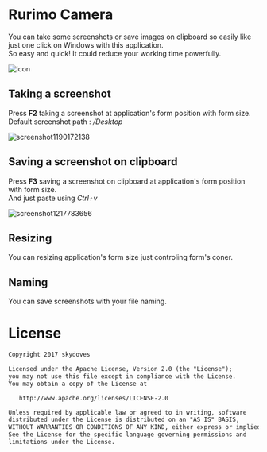 # Rurimo Camera
You can take some screenshots or save images on clipboard so easily like just one click on Windows with this application.<br>
So easy and quick! It could reduce your working time powerfully.

![icon](https://user-images.githubusercontent.com/24237865/27735095-d734da36-5dd8-11e7-8d13-a5b9976b7fdd.png)

## Taking a screenshot
Press **F2** taking a screenshot at application's form position with form size. <br>
Default screenshot path : _/Desktop_

![screenshot1190172138](https://user-images.githubusercontent.com/24237865/27736123-b98289c0-5ddd-11e7-907e-77e3417d99b0.png)

## Saving a screenshot on clipboard
Press **F3** saving a screenshot on clipboard at application's form position with form size. <br>
And just paste using *Ctrl+v*

![screenshot1217783656](https://user-images.githubusercontent.com/24237865/27736124-b9b25c2c-5ddd-11e7-90f8-606ab9ac19bf.png)

## Resizing
You can resizing application's form size just controling form's coner.

## Naming
You can save screenshots with your file naming.

# License
```xml
Copyright 2017 skydoves

Licensed under the Apache License, Version 2.0 (the "License");
you may not use this file except in compliance with the License.
You may obtain a copy of the License at

   http://www.apache.org/licenses/LICENSE-2.0

Unless required by applicable law or agreed to in writing, software
distributed under the License is distributed on an "AS IS" BASIS,
WITHOUT WARRANTIES OR CONDITIONS OF ANY KIND, either express or implied.
See the License for the specific language governing permissions and
limitations under the License.
```
